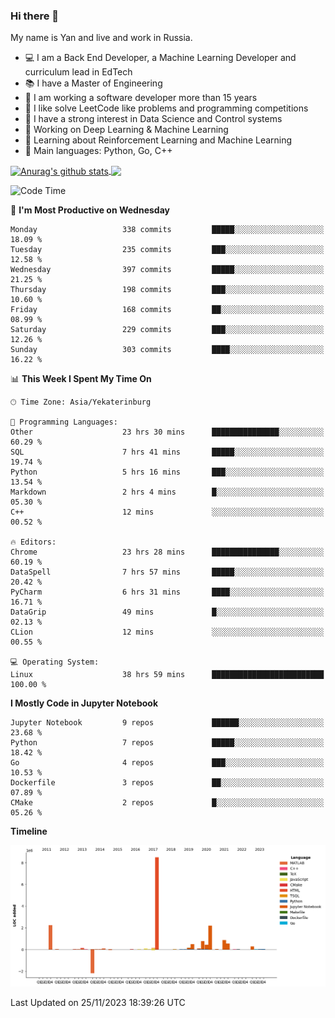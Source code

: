 ### Hi there 👋

My name is Yan and live and work in Russia.

- 💻 I am a Back End Developer, a Machine Learning Developer and curriculum lead in EdTech
- 📚 I have a Master of Engineering
- 🤔 I am working a software developer more than 15 years
- 🌱 I like solve LeetCode like problems and programming competitions
- 📝 I have a strong interest in Data Science and Control systems
- 🔭 Working on Deep Learning & Machine Learning
- 🌱 Learning about Reinforcement Learning and Machine Learning
- 🌟 Main languages: Python, Go, C++

<!--


**yanchick/yanchick** is a ✨ _special_ ✨ repository because its `README.md` (this file) appears on your GitHub profile.

Here are some ideas to get you started:

- I am a self taught Full Stack Developer and a Machine Learning Developer
- 🌱 I’m currently learning ...
- 👯 I’m looking to collaborate on ...
- 🤔 I’m looking for help with ...
- 💬 Ask me about ...
- 📫 How to reach me: ...
- 😄 Pronouns: ...
- ⚡ Fun fact: ...

-->


<a href="https://github.com/anuraghazra/github-readme-stats">
    <img align="center" src="https://github-readme-stats.vercel.app/api?username=yanchick&count_private=true" alt="Anurag's github stats" />
</a>
<a href="https://github.com/anuraghazra/github-readme-stats">
    <img align="center" src="https://github-readme-stats.vercel.app/api/top-langs/?username=yanchick&hide=javascript,html,CSS" />
</a>

<!--START_SECTION:waka-->
![Code Time](http://img.shields.io/badge/Code%20Time-1%2C107%20hrs%2055%20mins-blue)

📅 **I'm Most Productive on Wednesday** 

```text
Monday                   338 commits         █████░░░░░░░░░░░░░░░░░░░░   18.09 % 
Tuesday                  235 commits         ███░░░░░░░░░░░░░░░░░░░░░░   12.58 % 
Wednesday                397 commits         █████░░░░░░░░░░░░░░░░░░░░   21.25 % 
Thursday                 198 commits         ███░░░░░░░░░░░░░░░░░░░░░░   10.60 % 
Friday                   168 commits         ██░░░░░░░░░░░░░░░░░░░░░░░   08.99 % 
Saturday                 229 commits         ███░░░░░░░░░░░░░░░░░░░░░░   12.26 % 
Sunday                   303 commits         ████░░░░░░░░░░░░░░░░░░░░░   16.22 % 
```


📊 **This Week I Spent My Time On** 

```text
🕑︎ Time Zone: Asia/Yekaterinburg

💬 Programming Languages: 
Other                    23 hrs 30 mins      ███████████████░░░░░░░░░░   60.29 % 
SQL                      7 hrs 41 mins       █████░░░░░░░░░░░░░░░░░░░░   19.74 % 
Python                   5 hrs 16 mins       ███░░░░░░░░░░░░░░░░░░░░░░   13.54 % 
Markdown                 2 hrs 4 mins        █░░░░░░░░░░░░░░░░░░░░░░░░   05.30 % 
C++                      12 mins             ░░░░░░░░░░░░░░░░░░░░░░░░░   00.52 % 

🔥 Editors: 
Chrome                   23 hrs 28 mins      ███████████████░░░░░░░░░░   60.19 % 
DataSpell                7 hrs 57 mins       █████░░░░░░░░░░░░░░░░░░░░   20.42 % 
PyCharm                  6 hrs 31 mins       ████░░░░░░░░░░░░░░░░░░░░░   16.71 % 
DataGrip                 49 mins             █░░░░░░░░░░░░░░░░░░░░░░░░   02.13 % 
CLion                    12 mins             ░░░░░░░░░░░░░░░░░░░░░░░░░   00.55 % 

💻 Operating System: 
Linux                    38 hrs 59 mins      █████████████████████████   100.00 % 
```

**I Mostly Code in Jupyter Notebook** 

```text
Jupyter Notebook         9 repos             ██████░░░░░░░░░░░░░░░░░░░   23.68 % 
Python                   7 repos             █████░░░░░░░░░░░░░░░░░░░░   18.42 % 
Go                       4 repos             ███░░░░░░░░░░░░░░░░░░░░░░   10.53 % 
Dockerfile               3 repos             ██░░░░░░░░░░░░░░░░░░░░░░░   07.89 % 
CMake                    2 repos             █░░░░░░░░░░░░░░░░░░░░░░░░   05.26 % 
```



**Timeline**

![Lines of Code chart](https://raw.githubusercontent.com/yanchick/yanchick/main/assets/bar_graph.png)


 Last Updated on 25/11/2023 18:39:26 UTC
<!--END_SECTION:waka-->


